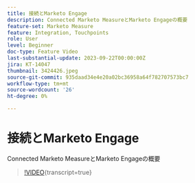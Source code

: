 ```yaml
---
title: 接続とMarketo Engage
description: Connected Marketo MeasureとMarketo Engageの概要
feature-set: Marketo Measure
feature: Integration, Touchpoints
role: User
level: Beginner
doc-type: Feature Video
last-substantial-update: 2023-09-22T00:00:00Z
jira: KT-14047
thumbnail: 3424426.jpeg
source-git-commit: 935daad34e4e20a02bc36958a64f782707573bc7
workflow-type: tm+mt
source-wordcount: '26'
ht-degree: 0%

---
```



# 接続とMarketo Engage

Connected Marketo MeasureとMarketo Engageの概要

>[!VIDEO](https://video.tv.adobe.com/v/3424426/?learn=on){transcript=true}
